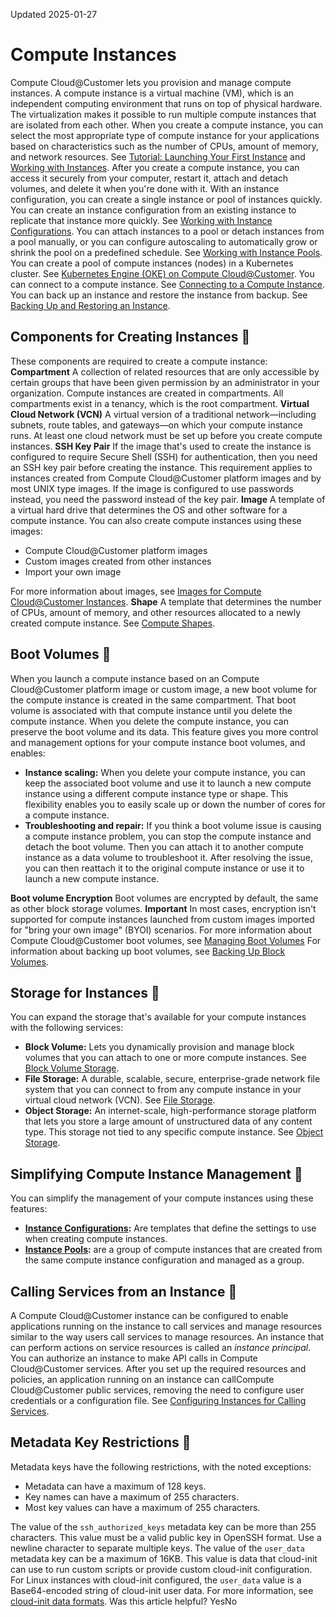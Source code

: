 Updated 2025-01-27
# Compute Instances
Compute Cloud@Customer lets you provision and manage compute instances. 
A compute instance is a virtual machine (VM), which is an independent computing environment that runs on top of physical hardware. The virtualization makes it possible to run multiple compute instances that are isolated from each other.
When you create a compute instance, you can select the most appropriate type of compute instance for your applications based on characteristics such as the number of CPUs, amount of memory, and network resources. See [Tutorial: Launching Your First Instance](https://docs.oracle.com/en-us/iaas/compute-cloud-at-customer/topics/compute/tutorial-launching-your-first-instance.htm#tutorial-launching-your-first-instance "In this tutorial, you'll learn the basic features of Compute Cloud@Customer by performing some guided steps to create and connect to an instance. After your instance is up and running, this tutorial steps you through creating and attaching a block volume to your instance.") and [Working with Instances](https://docs.oracle.com/en-us/iaas/compute-cloud-at-customer/topics/compute/working-with-instances.htm#working-with-instances "On Compute Cloud@Customer, you can create compute instances as needed to meet your compute and application requirements. After you create an instance, you can access it securely from your computer, restart it, attach and detach volumes, and delete it.").
After you create a compute instance, you can access it securely from your computer, restart it, attach and detach volumes, and delete it when you're done with it. 
With an instance configuration, you can create a single instance or pool of instances quickly. You can create an instance configuration from an existing instance to replicate that instance more quickly. See [Working with Instance Configurations](https://docs.oracle.com/en-us/iaas/compute-cloud-at-customer/topics/compute/working-with-instance-configurations.htm#working-with-instance-configurations "On Compute Cloud@Customer, an instance configuration contains settings that are used to create compute instances. Instance configurations enable you to consistently create instances with the same configuration without reentering configuration values. You can use an instance configuration to create a single instance or to create an instance pool.").
You can attach instances to a pool or detach instances from a pool manually, or you can configure autoscaling to automatically grow or shrink the pool on a predefined schedule. See [Working with Instance Pools](https://docs.oracle.com/en-us/iaas/compute-cloud-at-customer/topics/compute/working-with-instance-pools.htm#working-with-instance-pools "On Compute Cloud@Customer, instance pools simplify the management of compute instances. An instance pool defines a set of compute instances that's managed as a group. Managing instances as a group enables you to efficiently provision instances and manage the state of instances.").
You can create a pool of compute instances (nodes) in a Kubernetes cluster. See [Kubernetes Engine (OKE) on Compute Cloud@Customer](https://docs.oracle.com/en-us/iaas/compute-cloud-at-customer/topics/oke/container-engine-for-kubernetes.htm#container-engine-for-kubernetes "The Kubernetes Engine \(OKE\) is a scalable, highly available service that can be used to deploy any containerized application to Compute Cloud@Customer.").
You can connect to a compute instance. See [Connecting to a Compute Instance](https://docs.oracle.com/en-us/iaas/compute-cloud-at-customer/topics/compute/connecting-to-a-compute-instance.htm#connecting-to-a-compute-instance "On Compute Cloud@Customer, you can connect to a running instance by using a Secure Shell \(SSH\) or Remote Desktop connection the same way you connect to instances in Oracle Cloud Infrastructure \(OCI\).").
You can back up an instance and restore the instance from backup. See [Backing Up and Restoring an Instance](https://docs.oracle.com/en-us/iaas/compute-cloud-at-customer/topics/compute/backing-up-and-restoring-an-insance.htm#backing-up-and-restoring-an-insance "On Compute Cloud@Customer, supports backing up and restoring instances. The instance backup is created in an Object Storage bucket. From there, you can copy it to another server in your data center for safekeeping. When needed, you can import the backup into any Compute Cloud@Customer Object Storage bucket, and use it to create instances.").
## Components for Creating Instances 🔗 
These components are required to create a compute instance:
**Compartment**
A collection of related resources that are only accessible by certain groups that have been given permission by an administrator in your organization. Compute instances are created in compartments. All compartments exist in a tenancy, which is the root compartment.
**Virtual Cloud Network (VCN)**
A virtual version of a traditional network—including subnets, route tables, and gateways—on which your compute instance runs. At least one cloud network must be set up before you create compute instances.
**SSH Key Pair**
If the image that's used to create the instance is configured to require Secure Shell (SSH) for authentication, then you need an SSH key pair before creating the instance. This requirement applies to instances created from Compute Cloud@Customer platform images and by most UNIX type images. If the image is configured to use passwords instead, you need the password instead of the key pair.
**Image**
A template of a virtual hard drive that determines the OS and other software for a compute instance. You can also create compute instances using these images: 
  * Compute Cloud@Customer platform images
  * Custom images created from other instances
  * Import your own image


For more information about images, see [Images for Compute Cloud@Customer Instances](https://docs.oracle.com/en-us/iaas/compute-cloud-at-customer/topics/images/images.htm#images "On Compute Cloud@Customer, an image is a template of a virtual hard drive. The image provides the OS and other software for a compute instance. You specify an image to use when you create a compute instance.").
**Shape**
A template that determines the number of CPUs, amount of memory, and other resources allocated to a newly created compute instance. See [Compute Shapes](https://docs.oracle.com/en-us/iaas/compute-cloud-at-customer/topics/compute/compute-shapes.htm#compute-shapes "A shape is a template that determines the type and amount of resources that are allocated to a compute instance. Compute Cloud@Customer offers a choice between a flexible shape for generic workloads, and dedicated shapes for GPU-accelerated workloads.").
## Boot Volumes 🔗 
When you launch a compute instance based on an Compute Cloud@Customer platform image or custom image, a new boot volume for the compute instance is created in the same compartment. That boot volume is associated with that compute instance until you delete the compute instance. 
When you delete the compute instance, you can preserve the boot volume and its data. This feature gives you more control and management options for your compute instance boot volumes, and enables:
  * **Instance scaling:** When you delete your compute instance, you can keep the associated boot volume and use it to launch a new compute instance using a different compute instance type or shape. This flexibility enables you to easily scale up or down the number of cores for a compute instance. 
  * **Troubleshooting and repair:** If you think a boot volume issue is causing a compute instance problem, you can stop the compute instance and detach the boot volume. Then you can attach it to another compute instance as a data volume to troubleshoot it. After resolving the issue, you can then reattach it to the original compute instance or use it to launch a new compute instance.


**Boot volume Encryption**
Boot volumes are encrypted by default, the same as other block storage volumes.
**Important**
In most cases, encryption isn't supported for compute instances launched from custom images imported for "bring your own image" (BYOI) scenarios.
For more information about Compute Cloud@Customer boot volumes, see [Managing Boot Volumes](https://docs.oracle.com/en-us/iaas/compute-cloud-at-customer/topics/block/managing-boot-volumes.htm#managing-boot-volumes "On Oracle Cloud Infrastructure, when you launch an instance, a new boot volume for the instance is created in the same compartment and attached to the instance.")
For information about backing up boot volumes, see [Backing Up Block Volumes](https://docs.oracle.com/en-us/iaas/compute-cloud-at-customer/topics/block/backing-up-block-volumes.htm#backing-up-block-volumes "On Oracle Compute Cloud@Customer, the backup feature for the Block Volume service enables you make a point-in-time snapshot of the data on a block or boot volume. These backups can then be restored to new volumes any time.").
## Storage for Instances 🔗 
You can expand the storage that's available for your compute instances with the following services:
  * **Block Volume:** Lets you dynamically provision and manage block volumes that you can attach to one or more compute instances. See [Block Volume Storage](https://docs.oracle.com/en-us/iaas/compute-cloud-at-customer/topics/block/block-volume-storage.htm#block-volume-storage "On Compute Cloud@Customer, Block Volumes provide high-performance network storage capacity that supports a broad range of I/O intensive workloads.").
  * **File Storage:** A durable, scalable, secure, enterprise-grade network file system that you can connect to from any compute instance in your virtual cloud network (VCN). See [File Storage](https://docs.oracle.com/en-us/iaas/compute-cloud-at-customer/topics/file/file-storage.htm#file-storage "On Compute Cloud@Customer, the File Storage service provides a durable, scalable, secure network file system. You can connect to a File Storage service file system from any Compute Cloud@Customer compute instance in your Virtual Cloud Network \(VCN\).").
  * **Object Storage:** An internet-scale, high-performance storage platform that lets you store a large amount of unstructured data of any content type. This storage not tied to any specific compute instance. See [Object Storage](https://docs.oracle.com/en-us/iaas/compute-cloud-at-customer/topics/object/object-storage.htm#object-storage "On Compute Cloud@Customer, the Object Storage service provides reliable and cost-efficient data durability.").


## Simplifying Compute Instance Management 🔗 
You can simplify the management of your compute instances using these features:
  * **[Instance Configurations](https://docs.oracle.com/en-us/iaas/compute-cloud-at-customer/topics/compute/working-with-instance-configurations.htm#working-with-instance-configurations "On Compute Cloud@Customer, an instance configuration contains settings that are used to create compute instances. Instance configurations enable you to consistently create instances with the same configuration without reentering configuration values. You can use an instance configuration to create a single instance or to create an instance pool."):** Are templates that define the settings to use when creating compute instances.
  * **[Instance Pools](https://docs.oracle.com/en-us/iaas/compute-cloud-at-customer/topics/compute/working-with-instance-pools.htm#working-with-instance-pools "On Compute Cloud@Customer, instance pools simplify the management of compute instances. An instance pool defines a set of compute instances that's managed as a group. Managing instances as a group enables you to efficiently provision instances and manage the state of instances."):** are a group of compute instances that are created from the same compute instance configuration and managed as a group.


## **Calling Services from an Instance** 🔗 
A Compute Cloud@Customer instance can be configured to enable applications running on the instance to call services and manage resources similar to the way users call services to manage resources. 
An instance that can perform actions on service resources is called an _instance principal_. 
You can authorize an instance to make API calls in Compute Cloud@Customer services. After you set up the required resources and policies, an application running on an instance can callCompute Cloud@Customer public services, removing the need to configure user credentials or a configuration file.
See [Configuring Instances for Calling Services](https://docs.oracle.com/en-us/iaas/compute-cloud-at-customer/topics/compute/configuring-instances-for-calling-services.htm#configuring-instances-for-calling-services "A Compute Cloud@Customer compute instance can be configured to enable applications running on the instance to call services and manage resources similar to the way Compute Cloud@Customer users call services to manage resources.").
## Metadata Key Restrictions 🔗 
Metadata keys have the following restrictions, with the noted exceptions:
  * Metadata can have a maximum of 128 keys.
  * Key names can have a maximum of 255 characters.
  * Most key values can have a maximum of 255 characters.


The value of the `ssh_authorized_keys` metadata key can be more than 255 characters. This value must be a valid public key in OpenSSH format. Use a newline character to separate multiple keys.
The value of the `user_data` metadata key can be a maximum of 16KB. This value is data that cloud-init can use to run custom scripts or provide custom cloud-init configuration. For Linux instances with cloud-init configured, the `user_data` value is a Base64-encoded string of cloud-init user data. For more information, see [cloud-init data formats](https://cloudinit.readthedocs.io/en/latest/explanation/format.html).
Was this article helpful?
YesNo

